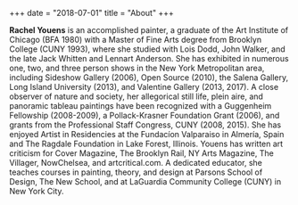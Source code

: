 +++
date = "2018-07-01"
title = "About"
+++

**Rachel Youens** is an accomplished painter, a graduate of the Art Institute of Chicago (BFA 1980) with a Master of Fine Arts degree from Brooklyn College (CUNY 1993), where she studied with Lois Dodd, John Walker, and the late Jack Whitten and Lennart Anderson. She has exhibited in numerous one, two, and three person shows in the New York Metropolitan area, including Sideshow Gallery (2006), Open Source (2010), the Salena Gallery, Long Island University (2013), and Valentine Gallery (2013, 2017). A close observer of nature and society, her allegorical still life, plein aire, and panoramic tableau paintings have been recognized with a Guggenheim Fellowship (2008-2009), a Pollack-Krasner Foundation Grant (2006), and grants from the Professional Staff Congress, CUNY (2008, 2015). She has enjoyed Artist in Residencies at the Fundacíon Valparaiso in Almería, Spain and The Ragdale Foundation in Lake Forest, Illinois. Youens has written art criticism for Cover Magazine, The Brooklyn Rail, NY Arts Magazine, The Villager, NowChelsea, and artcritical.com. A dedicated educator, she teaches courses in painting, theory, and design at Parsons School of Design, The New School, and at LaGuardia Community College (CUNY) in New York City.